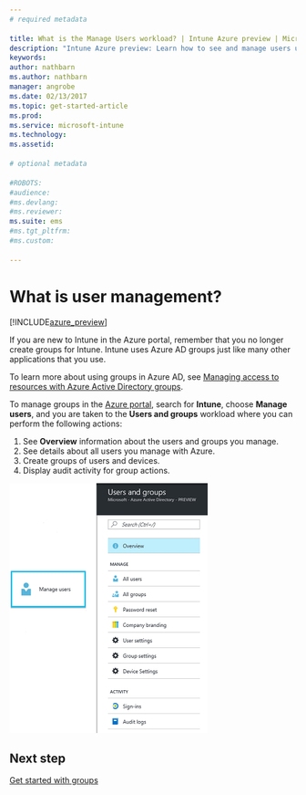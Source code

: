 ```yaml
---
# required metadata

title: What is the Manage Users workload? | Intune Azure preview | Microsoft Docs
description: "Intune Azure preview: Learn how to see and manage users using Microsoft Intune and Azure."
keywords:
author: nathbarn
ms.author: nathbarn
manager: angrobe
ms.date: 02/13/2017
ms.topic: get-started-article
ms.prod:
ms.service: microsoft-intune
ms.technology:
ms.assetid:

# optional metadata

#ROBOTS:
#audience:
#ms.devlang:
#ms.reviewer:
ms.suite: ems
#ms.tgt_pltfrm:
#ms.custom:

---
```


# What is user management?


[!INCLUDE[azure_preview](../includes/azure_preview.md)]

If you are new to Intune in the Azure portal, remember that you no longer create groups for Intune. Intune uses Azure AD groups just like many other applications that you use.

To learn more about using groups in Azure AD, see [Managing access to resources with Azure Active Directory groups](https://docs.microsoft.com/en-us/azure/active-directory/active-directory-manage-groups).

To manage groups in the [Azure portal](https://portal.azure.com), search for **Intune**, choose **Manage users**, and you are taken to the **Users and groups** workload where you can perform the following actions:

1. See **Overview** information about the users and groups you manage.
2. See details about all users you manage with Azure.
3. Create groups of users and devices.
4. Display audit activity for group actions.

![Manage users workload](./media/manage-users.png)


## Next step

[Get started with groups](/intune-azure/manage-users/get-started-with-groups)
